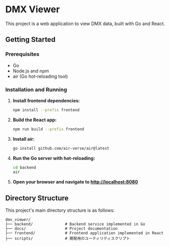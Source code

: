 # DMX Viewer

This project is a web application to view DMX data, built with Go and React.

## Getting Started

### Prerequisites

- Go
- Node.js and npm
- air (Go hot-reloading tool)

### Installation and Running

1. **Install frontend dependencies:**
   ```bash
   npm install --prefix frontend
   ```

2. **Build the React app:**
   ```bash
   npm run build --prefix frontend
   ```

3. **Install air:**
   ```bash
   go install github.com/air-verse/air@latest
   ```

4. **Run the Go server with hot-reloading:**
   ```bash
   cd backend
   air
   ```

5. **Open your browser and navigate to [http://localhost:8080](http://localhost:8080)**

## Directory Structure

This project's main directory structure is as follows:

```
dmx_viewer/
├── backend/              # Backend service implemented in Go
├── docs/                 # Project documentation
├── frontend/             # Frontend application implemented in React
├── scripts/              # 開発用のユーティリティスクリプト
```
